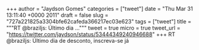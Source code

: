 
+++
author = "Jaydson Gomes"
categories = ["tweet"]
date = "Thu Mar 31 13:11:40 +0000 2011"
draft = false
slug = "727a221825a3304bfe62cafeda366217ec03e623"
tags = ["tweet"]
title = """RT @braziljs: Último dia ..."""
tweet = true
micro = true
tweet_url = "https://twitter.com/jaydson/status/53444349240946688"
+++
RT @braziljs: Último dia de desconto, inscreva-se já
